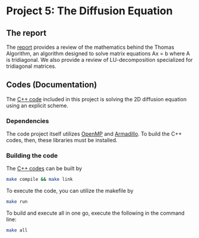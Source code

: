 # Project 5: The Diffusion Equation

## The report
The [report](https://github.com/reneaas/ComputationalPhysics/blob/master/projects/project5/report/Project_1.pdf)
provides a review of the mathematics behind the Thomas Algorithm,
an algorithm designed to solve matrix equations Ax = b where A is tridiagonal.
We also provide a review of LU-decomposition specialized for tridiagonal matrices.


## Codes (Documentation)
The [C++ code](./codes/cpp) included in this project is solving the 2D diffusion equation using an explicit scheme.

### Dependencies

The code project itself utilizes [OpenMP](https://www.openmp.org) and [Armadillo](http://arma.sourceforge.net).
To build the C++ codes, then, these libraries must be installed.

### Building the code

The [C++ codes](./codes/cpp) can be built by

```sh
make compile && make link
```

To execute the code, you can utilize the makefile by

```sh
make run
```

To build and execute all in one go, execute the following in the command line:

```sh
make all
```
